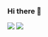 ### Hi there 👋

<picture>
  <source
    srcset="https://github-readme-stats.vercel.app/api/top-langs?username=anuraghazra&layout=compact&theme=dark"
    media="(prefers-color-scheme: dark)"
  />
  <source
    srcset="https://github-readme-stats.vercel.app/api/top-langs?username=anuraghazra&layout=compact"
    media="(prefers-color-scheme: light), (prefers-color-scheme: no-preference)"
  />
  <img src="https://github-readme-stats.vercel.app/api/top-langs?username=Kayden1412&layout=compat" />
</picture>

<picture>
  <source
    srcset="https://github-readme-stats.vercel.app/api?username=Kayden1412&show_icons=true&theme=dark"
    media="(prefers-color-scheme: dark)"
  />
  <source
    srcset="https://github-readme-stats.vercel.app/api?username=Kayden1412&show_icons=true"
    media="(prefers-color-scheme: light), (prefers-color-scheme: no-preference)"
  />
  <img src="https://github-readme-stats.vercel.app/api?username=Kayden1412&show_icons=true" />
</picture>
